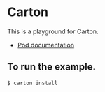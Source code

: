 # Carton

This is a playground for Carton.
- [Pod documentation](https://metacpan.org/pod/Carton)

## To run the example.
```
$ carton install
```
